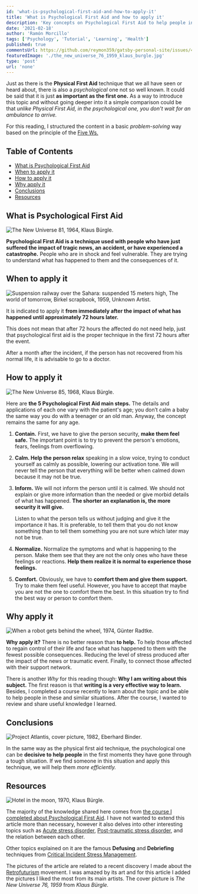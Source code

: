 ```yaml
---
id: 'what-is-psychological-first-aid-and-how-to-apply-it'
title: 'What is Psychological First Aid and how to apply it'
description: 'Key concepts on Psychological First Aid to help people in the immediate aftermath of a disaster'
date: '2021-02-18'
author: 'Ramón Morcillo'
tags: ['Psychology', 'Tutorial', 'Learning', 'Health']
published: true
commentsUrl: https://github.com/reymon359/gatsby-personal-site/issues/413
featuredImage: './the_new_universe_76_1959_klaus_burgle.jpg'
type: 'post'
url: 'none'
---
```


Just as there is the **Physical First Aid** technique that we all have seen or heard about, there is also a _psychological_ one not so well known. It could be said that it is just **as important as the first one.** As a way to introduce this topic and without going deeper into it a simple comparison could be that _unlike Physical First Aid, in the psychological one, you don't wait for an ambulance to arrive._

For this reading, I structured the content in a basic _problem-solving_ way based on the principle of the [Five Ws.](https://en.wikipedia.org/wiki/Five_Ws)

## Table of Contents

- [What is Psychological First Aid](#What-is-Psychological-First-Aid)
- [When to apply it](#When-to-apply-it)
- [How to apply it](#How-to-apply-it)
- [Why apply it](#Why-apply-it)
- [Conclusions](#Conclusions)
- [Resources](#Resources)

## What is Psychological First Aid

![The New Universe  81, 1964, Klaus Bürgle.](./the_new_universe_81_1964_klaus_burgle.jpg)

**Psychological First Aid is a technique used with people who have just suffered the impact of tragic news, an accident, or have experienced a catastrophe.** People who are in shock and feel vulnerable. They are trying to understand what has happened to them and the consequences of it.

## When to apply it

![Suspension railway over the Sahara: suspended 15 meters high, The world of tomorrow, Birkel scrapbook, 1959, Unknown Artist.](./suspension_railway_over_the_sahara_suspended_15_meters_high_the_world_of_tomorrow_birkel_scrapbook_1959_unknown_artist.jpg)

It is indicated to apply it **from immediately after the impact of what has happened until approximately 72 hours later.** 

This does not mean that after 72 hours the affected do not need help, just that psychological first aid is the proper technique in the first 72 hours after the event.

After a month after the incident, if the person has not recovered from his normal life, it is advisable to go to a doctor.

## How to apply it

![The New Universe 85, 1968,  Klaus Bürgle.](./the_new_universe_85_1968_klaus_burgle.jpg)

Here are **the 5 Psychological First Aid main steps.** The details and applications of each one vary with the patient's age; you don’t calm a baby the same way you do with a teenager or an old man. Anyway, the concept remains the same for any age.

1. **Contain.** First, we have to give the person security, **make them feel safe.** The important point is to try to prevent the person's emotions, fears, feelings from overflowing.
2. **Calm. Help the person relax** speaking in a slow voice, trying to conduct yourself as calmly as possible, lowering our activation tone. We will never tell the person that everything will be better when calmed down because it may not be true.
3. **Inform.** We will not inform the person until it is calmed. We should not explain or give more information than the needed or give morbid details of what has happened. **The shorter an explanation is, the more security it will give.** 

    Listen to what the person tells us without judging and give it the importance it has. It is preferable, to tell them that you do not know something than to tell them something you are not sure which later may not be true. 

4. **Normalize.** Normalize the symptoms and what is happening to the person. Make them see that they are not the only ones who have these feelings or reactions. **Help them realize it is normal to experience those feelings.**
5. **Comfort.** Obviously, we have to **comfort them and give them support.** Try to make them feel useful. However, you have to accept that maybe you are not the one to comfort them the best. In this situation try to find the best way or person to comfort them.

## Why apply it

![When a robot gets behind the wheel, 1974, Günter Radtke.](./when_a_robot_gets_behind_the_wheel_1974_gunter_radtke.jpg)

**Why apply it?** There is no better reason than **to help.** To help those affected to regain control of their life and face what has happened to them with the fewest possible consequences. Reducing the level of stress produced after the impact of the news or traumatic event. Finally, to connect those affected with their support network.

There is another _Why_ for this reading though: **Why I am writing about this subject.** The first reason is that **writing is a very effective way to learn.** Besides, I completed a course recently to learn about the topic and be able to help people in these and similar situations. After the course, I wanted to review and share useful knowledge I learned.

## Conclusions

![Project Atlantis, cover picture, 1982,  Eberhard Binder.](./project_atlantis_cover_picture_1982_eberhard_binder.jpg)

In the same way as the physical first aid technique, the psychological one can be **decisive to help people** in the first moments they have gone through a tough situation. If we find someone in this situation and apply this technique, we will help them _more efficiently._

## Resources

![Hotel in the moon, 1970, Klaus Bürgle.](./hotel_in_the_moon_1970_klaus_burgle.jpg)

The majority of the knowledge shared here comes from [the course I completed about Psychological First Aid](https://www.coursera.org/learn/pap-covid19). I have not wanted to extend this article more than necessary, however it also delves into other interesting topics such as [Acute stress disorder](https://en.wikipedia.org/wiki/Acute_stress_disorder), [Post-traumatic stress disorder](https://en.wikipedia.org/wiki/Post-traumatic_stress_disorder), and the relation between each other.

Other topics explained on it are the famous **Defusing** and **Debriefing** techniques from [Critical Incident Stress Management](https://en.wikipedia.org/wiki/Critical_incident_stress_management).

The pictures of the article are related to a recent discovery I made about the [Retrofuturism](https://en.wikipedia.org/wiki/Retrofuturism) movement. I was amazed by its art and for this article I added the pictures I liked the most from its main artists. The cover picture is _The New Universe 76, 1959_ from _Klaus Bürgle._
